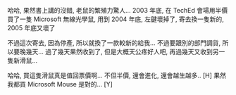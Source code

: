 哈哈, 果然書上講的沒錯, 老鼠的繁殖力驚人... 2003 年底, 在 TechEd 會場用半價買了一隻 Microsoft 無線光學鼠, 用到 2004 年底, 左鍵壞掉了, 寄去換一隻新的, 2005 年底又壞了

不過這次寄去, 因為停產, 所以就換了一款較新的給我... 不過要跟別的部門調貨, 所以要晚幾天... 過了幾天果然收到了, 但是大概天公疼好人吧, 再過幾天又收到另一隻新滑鼠...

哈哈, 買這隻滑鼠真是值回票價啊... 不但半價, 還會進化, 還會越生越多.. [H]  果然我都買 Microsoft Mouse 是對的... [Y]